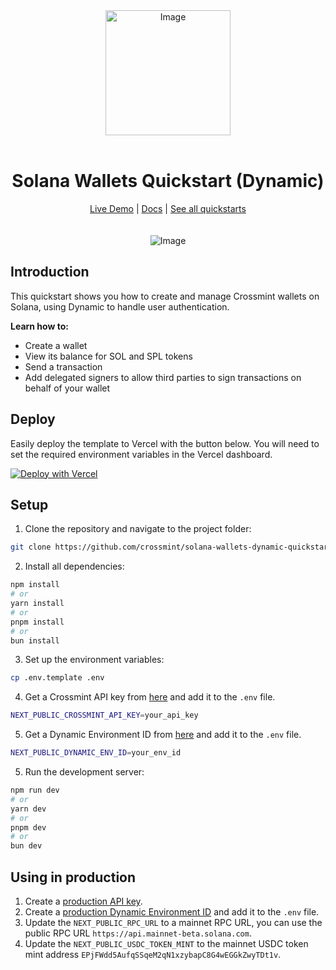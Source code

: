 

<div align="center">
<img width="200" alt="Image" src="https://github.com/user-attachments/assets/8b617791-cd37-4a5a-8695-a7c9018b7c70" />
<br>
<br>
<h1>Solana Wallets Quickstart (Dynamic)</h1>

<div align="center">
<a href="https://solana-wallets-dynamic.demos-crossmint.com/">Live Demo</a> | <a href="https://docs.crossmint.com/introduction/platform/wallets">Docs</a> | <a href="https://github.com/crossmint">See all quickstarts</a>
</div>

<br>
<br>
<img src="https://github.com/user-attachments/assets/95858bef-d946-4fb5-a08e-5603c66cc0b4" alt="Image" width="full">
</div>

## Introduction
This quickstart shows you how to create and manage Crossmint wallets on Solana, using Dynamic to handle user authentication.

**Learn how to:**
- Create a wallet
- View its balance for SOL and SPL tokens
- Send a transaction
- Add delegated signers to allow third parties to sign transactions on behalf of your wallet

## Deploy
Easily deploy the template to Vercel with the button below. You will need to set the required environment variables in the Vercel dashboard.

[![Deploy with Vercel](https://vercel.com/button)](https://vercel.com/new/clone?repository-url=https%3A%2F%2Fgithub.com%2FCrossmint%2Fsolana-wallets-dynamic-quickstart&env=NEXT_PUBLIC_CROSSMINT_API_KEY&env=NEXT_PUBLIC_DYNAMIC_ENV_ID)

## Setup
1. Clone the repository and navigate to the project folder:
```bash
git clone https://github.com/crossmint/solana-wallets-dynamic-quickstart.git && cd solana-wallets-dynamic-quickstart
```

2. Install all dependencies:
```bash
npm install
# or
yarn install
# or
pnpm install
# or
bun install
```

3. Set up the environment variables:
```bash
cp .env.template .env
```

4. Get a Crossmint API key from [here](https://docs.crossmint.com/introduction/platform/api-keys/client-side) and add it to the `.env` file.
```bash
NEXT_PUBLIC_CROSSMINT_API_KEY=your_api_key
```

5. Get a Dynamic Environment ID from [here](https://app.dynamic.xyz/dashboard) and add it to the `.env` file.
```bash
NEXT_PUBLIC_DYNAMIC_ENV_ID=your_env_id
```

5. Run the development server:
```bash
npm run dev
# or
yarn dev
# or
pnpm dev
# or
bun dev
```

## Using in production
1. Create a [production API key](https://docs.crossmint.com/introduction/platform/api-keys/client-side).
2. Create a [production Dynamic Environment ID](https://app.dynamic.xyz/dashboard) and add it to the `.env` file.
3. Update the `NEXT_PUBLIC_RPC_URL` to a mainnet RPC URL, you can use the public RPC URL `https://api.mainnet-beta.solana.com`.
4. Update the `NEXT_PUBLIC_USDC_TOKEN_MINT` to the mainnet USDC token mint address `EPjFWdd5AufqSSqeM2qN1xzybapC8G4wEGGkZwyTDt1v`.

